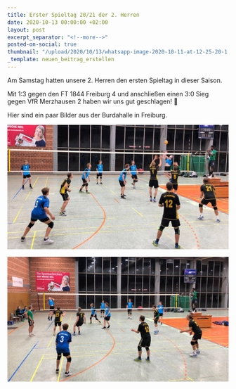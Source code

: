 ```yaml
---
title: Erster Spieltag 20/21 der 2. Herren
date: 2020-10-13 00:00:00 +02:00
layout: post
excerpt_separator: "<!--more-->"
posted-on-social: true
thumbnail: "/upload/2020/10/13/whatsapp-image-2020-10-11-at-12-25-20-1.jpg"
_template: neuen_beitrag_erstellen
---
```


Am Samstag hatten unsere 2. Herren den ersten Spieltag in dieser Saison.

Mit 1:3 gegen den FT 1844 Freiburg 4 und anschließen einen 3:0 Sieg gegen VfR Merzhausen 2 haben wir uns gut geschlagen! 💪

Hier sind ein paar Bilder aus der Burdahalle in Freiburg.

![](/upload/2020/10/13/whatsapp-image-2020-10-11-at-12-25-20.jpg)

![](/upload/2020/10/13/whatsapp-image-2020-10-11-at-12-25-20-2.jpg)
